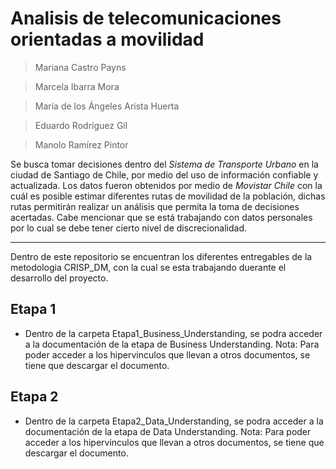 # Analisis de telecomunicaciones orientadas a movilidad

> Mariana Castro Payns

> Marcela Ibarra Mora

> María de los Ángeles Arista Huerta

> Eduardo Rodríguez Gil

> Manolo Ramírez Pintor

Se busca tomar decisiones dentro del *Sistema de Transporte Urbano* en la ciudad de Santiago de Chile, por medio del uso de información confiable y actualizada. Los datos fueron obtenidos por medio de *Movistar  Chile* con la cuál es posible estimar diferentes rutas de movilidad de la población, dichas rutas permitirán realizar un análisis que permita la toma de decisiones acertadas. Cabe mencionar que se está trabajando con datos personales por lo cual se debe tener cierto nivel de discrecionalidad. 

---

Dentro de este repositorio se encuentran los diferentes entregables de la metodologia CRISP_DM, con la cual se esta trabajando duerante el desarrollo del proyecto.

## Etapa 1
- Dentro de la carpeta Etapa1_Business_Understanding, se podra acceder a la documentación de la etapa de Business Understanding.
    Nota: Para poder acceder a los hipervinculos que llevan a otros documentos, se tiene que descargar el documento. 


## Etapa 2
- Dentro de la carpeta Etapa2_Data_Understanding, se podra acceder a la documentación de la etapa de Data Understanding.
    Nota: Para poder acceder a los hipervinculos que llevan a otros documentos, se tiene que descargar el documento. 
